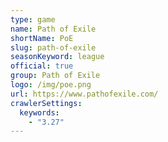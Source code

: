 ```yaml
---
type: game
name: Path of Exile
shortName: PoE
slug: path-of-exile
seasonKeyword: league
official: true
group: Path of Exile
logo: /img/poe.png
url: https://www.pathofexile.com/
crawlerSettings:
  keywords:
    - "3.27"
---
```

